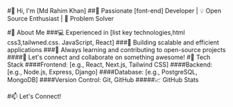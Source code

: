 #👋 Hi, I'm [Md Rahim Khan]
##🚀 Passionate [font-end] Developer | 💡 Open Source Enthusiast | 🎯 Problem Solver

#📌 About Me
###💻 Experienced in [list key technologies,html css3,tailwned.css. JavaScript, React]
###🚀 Building scalable and efficient applications
###🎯 Always learning and contributing to open-source projects
####💬 Let's connect and collaborate on something awesome!
#🔧 Tech Stack
####Frontend: [e.g., React, Next.js, Tailwind CSS]
####Backend: [e.g., Node.js, Express, Django]
####Database: [e.g., PostgreSQL, MongoDB]
####Version Control: Git, GitHub
#####📈 GitHub Stats

#📫 Let's Connect!
